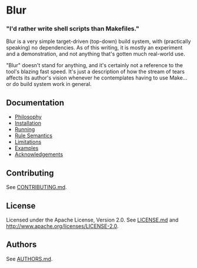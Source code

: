 Blur
====

### "I'd rather write shell scripts than Makefiles."

Blur is a very simple target-driven (top-down) build system, with
(practically speaking) no dependencies. As of this writing, it is
mostly an experiment and a demonstration, and not anything that's gotten
much real-world use.

"Blur" doesn't stand for anything, and it's certainly not a reference to
the tool's blazing fast speed. It's just a description of how
the stream of tears affects its author's vision whenever he contemplates
having to use Make... or do build system work in general.


Documentation
-------------

* [Philosophy](docs/philosophy.md)
* [Installation](docs/installation.md)
* [Running](docs/running.md)
* [Rule Semantics](docs/rules.md)
* [Limitations](docs/limitations.md)
* [Examples](docs/examples.md)
* [Acknowledgements](docs/acknowledgements.md)

Contributing
------------

See [CONTRIBUTING.md](CONTRIBUTING.md).

License
-------

Licensed under the Apache License, Version 2.0. See [LICENSE.md](LICENSE.md)
and <http://www.apache.org/licenses/LICENSE-2.0>.

Authors
-------

See [AUTHORS.md](AUTHORS.md).
